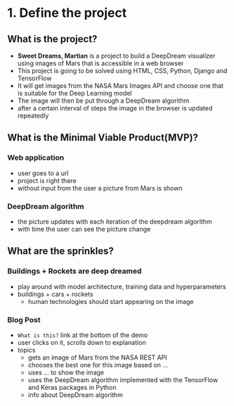 # 1. Define the project
## What is the project?
- **Sweet Dreams, Martian** is a project to build a DeepDream visualizer using images of Mars that is accessible in a web browser
- This project is going to be solved using HTML, CSS, Python, Django and TensorFlow
- It will get images from the NASA Mars Images API and choose one that is suitable for the Deep Learning model
- The image will then be put through a DeepDream algorithm
- after a certain interval of steps the image in the browser is updated repeatedly
## What is the Minimal Viable Product(MVP)?
### Web application
- user goes to a url
- project is right there
- without input from the user a picture from Mars is shown
### DeepDream algorithm
- the picture updates with each iteration of the deepdream algorithm
- with time the user can see the picture change

## What are the sprinkles?
### Buildings + Rockets are deep dreamed
- play around with model architecture, training data and hyperparameters
- buildings + cars + rockets
    - human technologies should start appearing on the image
### Blog Post
- `What is this?` link at the bottom of the demo
- user clicks on it, scrolls down to explanation
- topics
    - gets an image of Mars from the NASA REST API
    - chooses the best one for this image based on ...
    - uses ... to show the image
    - uses the DeepDream algorithm implemented with the TensorFlow and Keras packages in Python
    - info about DeepDream algorithm

